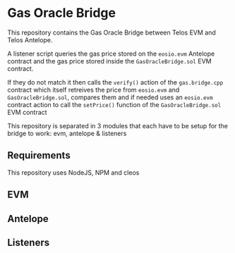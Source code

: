 # Gas Oracle Bridge

This repository contains the Gas Oracle Bridge between Telos EVM and Telos Antelope. 

A listener script queries the gas price stored on the `eosio.evm` Antelope contract and the gas price stored inside the `GasOracleBridge.sol` EVM contract. 

If they do not match it then calls the `verify()` action of the `gas.bridge.cpp` contract which itself retreives the price from `eosio.evm` and `GasOracleBridge.sol`, compares them and if needed uses an `eosio.evm` contract action to call the `setPrice()` function of the `GasOracleBridge.sol` EVM contract

This repository is separated in 3 modules that each have to be setup for the bridge to work: evm, antelope & listeners

## Requirements

This repository uses NodeJS, NPM and cleos

## EVM

## Antelope

## Listeners
